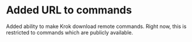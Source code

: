 # Added URL to commands

Added ability to make Krok download remote commands.
Right now, this is restricted to commands which are publicly available.